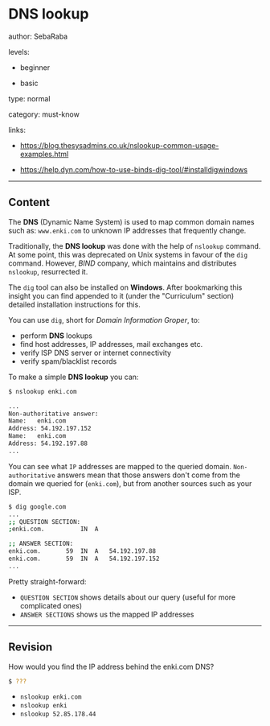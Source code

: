 # DNS lookup
author: SebaRaba

levels:

  - beginner

  - basic

type: normal

category: must-know

links:

  - https://blog.thesysadmins.co.uk/nslookup-common-usage-examples.html

  - https://help.dyn.com/how-to-use-binds-dig-tool/#installdigwindows

---
## Content

The **DNS** (Dynamic Name System) is used to map common domain names such as: `www.enki.com` to unknown IP addresses that frequently change.

Traditionally, the **DNS lookup** was done with the help of `nslookup` command. At some point, this was deprecated on Unix systems in favour of the `dig` command. However, *BIND* company, which maintains and distributes `nslookup`, resurrected it.

The `dig` tool can also be installed on **Windows**. After bookmarking this insight you can find appended to it (under the "Curriculum" section) detailed installation instructions for this.

You can use `dig`, short for *Domain Information Groper*, to:
- perform **DNS** lookups
- find host addresses, IP addresses, mail exchanges etc.
- verify ISP DNS server or internet connectivity
- verify spam/blacklist records

To make a simple **DNS lookup** you can:

```bash
$ nslookup enki.com

...
Non-authoritative answer:
Name:	enki.com
Address: 54.192.197.152
Name:	enki.com
Address: 54.192.197.88
...
```

You can see what `IP` addresses are mapped to the queried domain. `Non-authoritative` answers mean that those answers don't come from the domain we queried for (`enki.com`), but from another sources such as your ISP.

```bash
$ dig google.com
...
;; QUESTION SECTION:
;enki.com.			IN	A

;; ANSWER SECTION:
enki.com.		59	IN	A	54.192.197.88
enki.com.		59	IN	A	54.192.197.152
...
```

Pretty straight-forward:
- `QUESTION SECTION` shows details about our query (useful for more complicated ones)
- `ANSWER SECTIONS` shows us the mapped IP addresses

---
## Revision

How would you find the IP address behind the enki.com DNS?
```bash
$ ???
```

* `nslookup enki.com`
* `nslookup enki`
* `nslookup 52.85.178.44`
